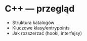 # C++ — przegląd

- Struktura katalogów
- Kluczowe klasy/entrypoints
- Jak rozszerzać (hooki, interfejsy)
